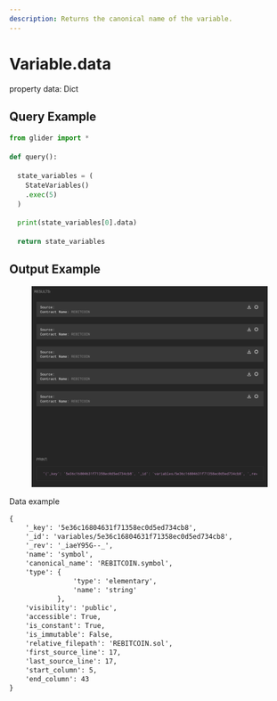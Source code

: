 ```yaml
---
description: Returns the canonical name of the variable.
---
```


# Variable.data

property data: Dict

## Query Example

```python
from glider import *

def query():

  state_variables = (
    StateVariables()
    .exec(5)
  )

  print(state_variables[0].data)

  return state_variables
```

## Output Example

<figure><img src="../../../.gitbook/assets/image (8) (1).png" alt=""><figcaption></figcaption></figure>

Data example

```json5
{
    '_key': '5e36c16804631f71358ec0d5ed734cb8',
    '_id': 'variables/5e36c16804631f71358ec0d5ed734cb8',
    '_rev': '_iaeY95G--_',
    'name': 'symbol',
    'canonical_name': 'REBITCOIN.symbol',
    'type': {
                'type': 'elementary',
                'name': 'string'
            },
    'visibility': 'public',
    'accessible': True,
    'is_constant': True,
    'is_immutable': False,
    'relative_filepath': 'REBITCOIN.sol',
    'first_source_line': 17,
    'last_source_line': 17,
    'start_column': 5,
    'end_column': 43
}
```
